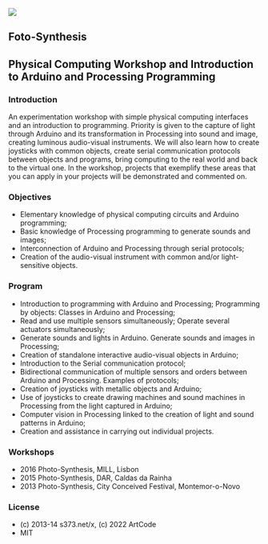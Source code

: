 ![](./wksFoto-Síntese-ic512.png)

## Foto-Synthesis
## Physical Computing Workshop and Introduction to Arduino and Processing  Programming
### Introduction
An experimentation workshop with simple physical computing interfaces and an introduction to programming. Priority is given to the capture of light through Arduino and its transformation in Processing into sound and image, creating luminous audio-visual instruments. We will also learn how to create joysticks with common objects, create serial communication protocols between objects and programs, bring computing to the real world and back to the virtual one. In the workshop, projects that exemplify these areas that you can apply in your projects will be demonstrated and commented on.


### Objectives
- Elementary knowledge of physical computing circuits and Arduino programming;
- Basic knowledge of Processing programming to generate sounds and images;
- Interconnection of Arduino and Processing through serial protocols;
- Creation of the audio-visual instrument with common and/or light-sensitive objects.


### Program
- Introduction to programming with Arduino and Processing; Programming by objects: Classes in Arduino and Processing;
- Read and use multiple sensors simultaneously; Operate several actuators simultaneously;
- Generate sounds and lights in Arduino. Generate sounds and images in Processing;
- Creation of standalone interactive audio-visual objects in Arduino;
- Introduction to the Serial communication protocol;
- Bidirectional communication of multiple sensors and orders between Arduino and Processing. Examples of protocols;
- Creation of joysticks with metallic objects and Arduino;
- Use of joysticks to create drawing machines and sound machines in Processing from the light captured in Arduino;
- Computer vision in Processing linked to the creation of light and sound patterns in Arduino;
- Creation and assistance in carrying out individual projects.


### Workshops
- 2016 Photo-Synthesis, MILL, Lisbon
- 2015 Photo-Synthesis, DAR, Caldas da Rainha
- 2013 Photo-Synthesis, City Conceived Festival, Montemor-o-Novo

### License
- (c) 2013-14 s373.net/x, (c) 2022 ArtCode
- MIT